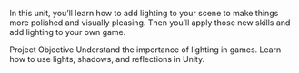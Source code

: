 In this unit, you’ll learn how to add lighting to your scene to make things more polished and visually pleasing. Then you’ll apply those new skills and add lighting to your own game.

Project Objective
Understand the importance of lighting in games. Learn how to use lights, shadows, and reflections in Unity.
